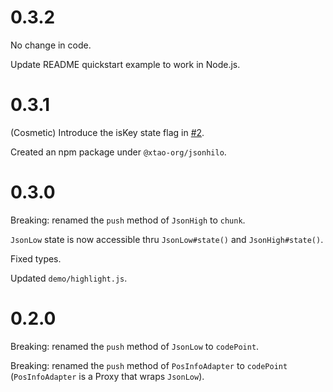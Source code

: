 # 0.3.2

No change in code.

Update README quickstart example to work in Node.js.

# 0.3.1

(Cosmetic) Introduce the isKey state flag in [#2](https://github.com/xtao-org/jsonhilo/pull/2).

Created an npm package under `@xtao-org/jsonhilo`.

# 0.3.0

Breaking: renamed the `push` method of `JsonHigh` to `chunk`.

`JsonLow` state is now accessible thru `JsonLow#state()` and `JsonHigh#state()`.

Fixed types.

Updated `demo/highlight.js`.

# 0.2.0

Breaking: renamed the `push` method of `JsonLow` to `codePoint`.

Breaking: renamed the `push` method of `PosInfoAdapter` to `codePoint` (`PosInfoAdapter` is a Proxy that wraps `JsonLow`).
